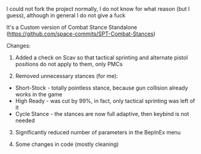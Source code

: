 I could not fork the project normally, I do not know for what reason (but I guess), although in general I do not give a fuck

It's a Custom version of Combat Stance Standalone (https://github.com/space-commits/SPT-Combat-Stances)

Changes:
1) Added a check on Scav so that tactical sprinting and alternate pistol positions do not apply to them, only PMCs

2) Removed unnecessary stances (for me):
- Short-Stock - totally pointless stance, because gun collision already works in the game
- High Ready - was cut by 99%, in fact, only tactical sprinting was left of it
- Cycle Stance - the stances are now full adaptive, then keybind is not needed
  
3) Significantly reduced number of parameters in the BepInEx menu

4) Some changes in code (mostly cleaning)
